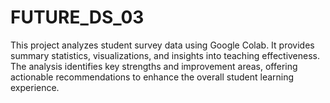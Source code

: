 # FUTURE_DS_03
This project analyzes student  survey data using Google Colab. It provides summary statistics, visualizations, and insights into teaching effectiveness. The analysis identifies key strengths and improvement areas, offering actionable recommendations to enhance the overall student learning experience.
